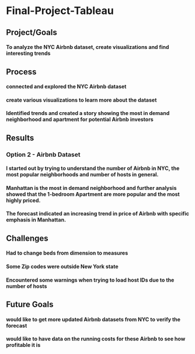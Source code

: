 # Final-Project-Tableau

## Project/Goals
#### To analyze the NYC Airbnb dataset, create visualizations and find interesting trends

## Process
#### connected and explored the NYC Airbnb dataset
#### create various visualizations to learn more about the dataset
#### Identified trends and created a story showing the most in demand neighborhood and apartment for potential Airbnb investors 

## Results
### Option 2 - Airbnb Dataset
#### I started out by trying to understand the number of Airbnb in NYC, the most popular neighborhoods and number of hosts in general.
#### Manhattan is the most in demand neighborhood and further analysis showed that the 1-bedroom Apartment are more popular and the most highly priced.
#### The forecast indicated an increasing trend in price of Airbnb with specific emphasis in Manhattan.

## Challenges 
#### Had to change beds from dimension to measures 
#### Some Zip codes were outside New York state
#### Encountered some warnings when trying to load host IDs due to the number of hosts

## Future Goals
#### would like to get more updated Airbnb datasets from NYC to verify the forecast
#### would like to have data on the running costs for these Airbnb to see how profitable it is
